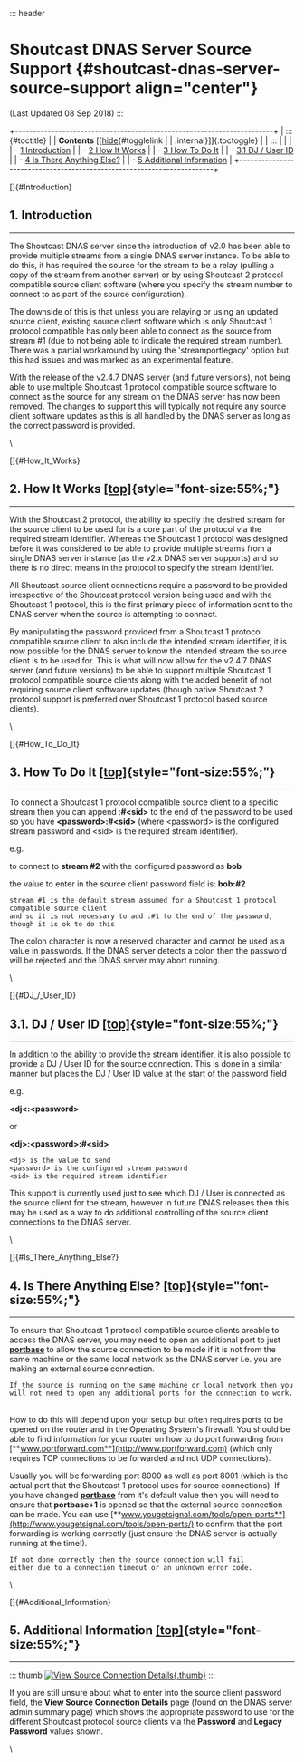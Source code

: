 ::: header
# Shoutcast DNAS Server Source Support {#shoutcast-dnas-server-source-support align="center"}

(Last Updated 08 Sep 2018)
:::

+-----------------------------------------------------------------------+
| ::: {#toctitle}                                                       |
| **Contents** [\[[hide](javascript:toggleToc()){#togglelink            |
| .internal}\]]{.toctoggle}                                             |
| :::                                                                   |
|                                                                       |
| - [1 Introduction](#Introduction)                                     |
| - [2 How It Works](#How_It_Works)                                     |
| - [3 How To Do It](#How_To_Do_It)                                     |
|   - [3.1 DJ / User ID](#DJ_/_User_ID)                                 |
| - [4 Is There Anything Else?](#Is_There_Anything_Else?)               |
| - [5 Additional Information](#Additional_Information)                 |
+-----------------------------------------------------------------------+

[]{#Introduction}

## 1. Introduction

------------------------------------------------------------------------

The Shoutcast DNAS server since the introduction of v2.0 has been able
to provide multiple streams from a single DNAS server instance. To be
able to do this, it has required the source for the stream to be a relay
(pulling a copy of the stream from another server) or by using Shoutcast
2 protocol compatible source client software (where you specify the
stream number to connect to as part of the source configuration).

The downside of this is that unless you are relaying or using an updated
source client, existing source client software which is only Shoutcast 1
protocol compatible has only been able to connect as the source from
stream #1 (due to not being able to indicate the required stream
number). There was a partial workaround by using the
\'streamportlegacy\' option but this had issues and was marked as an
experimental feature.

With the release of the v2.4.7 DNAS server (and future versions), not
being able to use multiple Shoutcast 1 protocol compatible source
software to connect as the source for any stream on the DNAS server has
now been removed. The changes to support this will typically not require
any source client software updates as this is all handled by the DNAS
server as long as the correct password is provided.

\

[]{#How_It_Works}

## 2. How It Works [\[top\]](#){style="font-size:55%;"}

------------------------------------------------------------------------

With the Shoutcast 2 protocol, the ability to specify the desired stream
for the source client to be used for is a core part of the protocol via
the required stream identifier. Whereas the Shoutcast 1 protocol was
designed before it was considered to be able to provide multiple streams
from a single DNAS server instance (as the v2.x DNAS server supports)
and so there is no direct means in the protocol to specify the stream
identifier.

All Shoutcast source client connections require a password to be
provided irrespective of the Shoutcast protocol version being used and
with the Shoutcast 1 protocol, this is the first primary piece of
information sent to the DNAS server when the source is attempting to
connect.

By manipulating the password provided from a Shoutcast 1 protocol
compatible source client to also include the intended stream identifier,
it is now possible for the DNAS server to know the intended stream the
source client is to be used for. This is what will now allow for the
v2.4.7 DNAS server (and future versions) to be able to support multiple
Shoutcast 1 protocol compatible source clients along with the added
benefit of not requiring source client software updates (though native
Shoutcast 2 protocol support is preferred over Shoutcast 1 protocol
based source clients).

\

[]{#How_To_Do_It}

## 3. How To Do It [\[top\]](#){style="font-size:55%;"}

------------------------------------------------------------------------

To connect a Shoutcast 1 protocol compatible source client to a specific
stream then you can append :**#\<sid\>** to the end of the password to
be used so you have **\<password\>:#\<sid\>** (where \<password\> is the
configured stream password and \<sid\> is the required stream
identifier).

e.g.

to connect to **stream #2** with the configured password as **bob**

the value to enter in the source client password field is: **bob:#2**

    stream #1 is the default stream assumed for a Shoutcast 1 protocol compatible source client
    and so it is not necessary to add :#1 to the end of the password, though it is ok to do this

The colon character is now a reserved character and cannot be used as a
value in passwords. If the DNAS server detects a colon then the password
will be rejected and the DNAS server may abort running.

\

[]{#DJ_/_User_ID}

## 3.1. DJ / User ID [\[top\]](#){style="font-size:55%;"}

------------------------------------------------------------------------

In addition to the ability to provide the stream identifier, it is also
possible to provide a DJ / User ID for the source connection. This is
done in a similar manner but places the DJ / User ID value at the start
of the password field

e.g.

**\<dj\<:\<password\>**

or

**\<dj\>:\<password\>:#\<sid\>**

    <dj> is the value to send
    <password> is the configured stream password
    <sid> is the required stream identifier

This support is currently used just to see which DJ / User is connected
as the source client for the stream, however in future DNAS releases
then this may be used as a way to do additional controlling of the
source client connections to the DNAS server.

\

[]{#Is_There_Anything_Else?}

## 4. Is There Anything Else? [\[top\]](#){style="font-size:55%;"}

------------------------------------------------------------------------

To ensure that Shoutcast 1 protocol compatible source clients areable to
access the DNAS server, you may need to open an additional port to just
[**portbase**](DNAS_Server.html#Networking) to allow the source
connection to be made if it is not from the same machine or the same
local network as the DNAS server i.e. you are making an external source
connection.

    If the source is running on the same machine or local network then you
    will not need to open any additional ports for the connection to work.

\
How to do this will depend upon your setup but often requires ports to
be opened on the router and in the Operating System\'s firewall. You
should be able to find information for your router on how to do port
forwarding from [**www.portforward.com**](http://www.portforward.com)
(which only requires TCP connections to be forwarded and not UDP
connections).

Usually you will be forwarding port 8000 as well as port 8001 (which is
the actual port that the Shoutcast 1 protocol uses for source
connections). If you have changed
[**portbase**](DNAS_Server.html#Networking) from it\'s default value
then you will need to ensure that **portbase+1** is opened so that the
external source connection can be made. You can use
[**www.yougetsignal.com/tools/open-ports**](http://www.yougetsignal.com/tools/open-ports/)
to confirm that the port forwarding is working correctly (just ensure
the DNAS server is actually running at the time!).

    If not done correctly then the source connection will fail
    either due to a connection timeout or an unknown error code.

\

[]{#Additional_Information}

## 5. Additional Information [\[top\]](#){style="font-size:55%;"}

------------------------------------------------------------------------

::: thumb
[![View Source Connection
Details](res/View_Source_Connection_Details.png){.thumb}](res/View_Source_Connection_Details.png "View Source Connection Details")
:::

If you are still unsure about what to enter into the source client
password field, the **View Source Connection Details** page (found on
the DNAS server admin summary page) which shows the appropriate password
to use for the different Shoutcast protocol source clients via the
**Password** and **Legacy Password** values shown.

\
